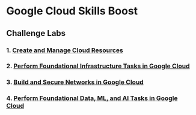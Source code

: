 
# Google Cloud Skills Boost

## Challenge Labs
### 1. [Create and Manage Cloud Resources](https://www.cloudskillsboost.google/focuses/10258?parent=catalog)
### 2. [Perform Foundational Infrastructure Tasks in Google Cloud](https://www.cloudskillsboost.google/focuses/10379?parent=catalog)
### 3. [Build and Secure Networks in Google Cloud](https://www.cloudskillsboost.google/focuses/12068?parent=catalog)
### 4. [Perform Foundational Data, ML, and AI Tasks in Google Cloud](https://www.cloudskillsboost.google/focuses/11044?parent=catalog)
